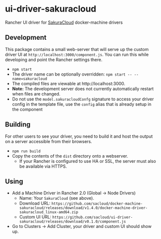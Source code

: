 # ui-driver-sakuracloud
Rancher UI driver for [SakuraCloud](https://cloud.sakura.ad.jp) docker-machine drivers

## Development

This package contains a small web-server that will serve up the custom driver UI at `http://localhost:3000/component.js`.  You can run this while developing and point the Rancher settings there.
* `npm start`
* The driver name can be optionally overridden: `npm start -- --name=sakuracloud`
* The compiled files are viewable at http://localhost:3000.
* **Note:** The development server does not currently automatically restart when files are changed.
* Do not use the `model.sakuracloudConfg` signature to access your driver config in the template file, use the `config` alias that is already setup in the component

## Building

For other users to see your driver, you need to build it and host the output on a server accessible from their browsers.

* `npm run build`
* Copy the contents of the `dist` directory onto a webserver.
  * If your Rancher is configured to use HA or SSL, the server must also be available via HTTPS.

## Using

* Add a Machine Driver in Rancher 2.0 (Global -> Node Drivers)
  * Name: Your `SakuraCloud` (see above).
  * Download URL: `https://github.com/sacloud/docker-machine-sakuracloud/releases/download/v1.4.0/docker-machine-driver-sakuracloud_linux-amd64.zip`
  * Custom UI URL: `https://github.com/sacloud/ui-driver-sakuracloud/releases/download/v0.1.0/component.js`
* Go to Clusters -> Add Cluster, your driver and custom UI should show up.
